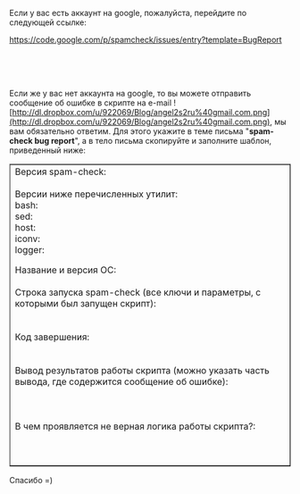 Если у вас есть аккаунт на google, пожалуйста, перейдите по следующей ссылке:

<a href='https://code.google.com/p/spamcheck/issues/entry?template=BugReport'><a href='https://code.google.com/p/spamcheck/issues/entry?template=BugReport'>https://code.google.com/p/spamcheck/issues/entry?template=BugReport</a></a>

<br /><br /><br />

Если же у вас нет аккаунта на google, то вы можете отправить сообщение об ошибке в скрипте на e-mail ![http://dl.dropbox.com/u/922069/Blog/angel2s2ru%40gmail.com.png](http://dl.dropbox.com/u/922069/Blog/angel2s2ru%40gmail.com.png), мы вам обязательно ответим. Для этого укажите в теме письма "**spam-check bug report**", а в тело письма скопируйте и заполните шаблон, приведенный ниже:
<table cellpadding='3' border='1' cellspacing='0'><tr><td>
Версия spam-check:<br>
<br>
Версии ниже перечисленных утилит:<br />
bash:<br />
sed:<br />
host:<br />
iconv:<br />
logger:<br />

Название и версия ОС:<br>
<br>
Строка запуска spam-check (все ключи и параметры, с которыми был запущен скрипт):<br>
<br>
<br>
Код завершения:<br>
<br>
<br>
Вывод результатов работы скрипта (можно указать часть вывода, где содержится сообщение об ошибке):<br>
<br>
<br>
<br>
В чем проявляется не верная логика работы скрипта?:<br>
<br>
<br>
</td></tr></table>


Спасибо =)